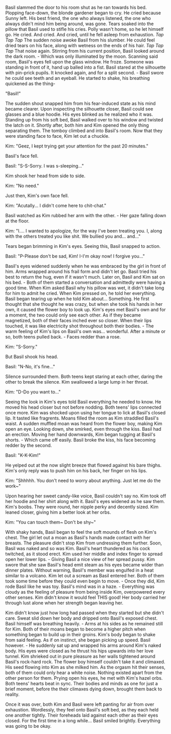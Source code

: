 Basil slammed the door to his room shut as he ran towards his bed. Plopping face-down, the blonde gardener began to cry. He cried because Sunny left. His best friend, the one who always listened, the one who always didn't mind him being around, was gone. Tears soaked into the pillow that Basil used to stifle his cries. Polly wasn't home, so he let himself go. He cried. And cried. And cried, until he fell asleep from exhaustion.
*Tap Tap Tap*
The sudden noise awoke Basil from his slumber. He could feel dried tears on his face, along with wetness on the ends of his hair.
*Tap Tap Tap*
That noise again. Stirring from his current position, Basil looked around the dark room. - Which was only illuminated by the moon. Scanning said room, Basil's eyes fell upon the glass window. He froze. Someone was standing in front of it, hand up balled into a fist. Basil stared at the silhouette with pin-prick pupils. It knocked again, and for a split second. - Basil swore he could see teeth and an eyeball. He started to shake, his breathing quickened as the thing-

"Basil!"

The sudden shout snapped him from his fear-induced state as his mind became clearer. Upon inspecting the silhouette closer, Basil could see glasses and a blue hoodie. His eyes blinked as he realized who it was. Standing up from his soft bed, Basil walked over to his window and twisted the latch on it. Shortly after, both him and Kim opened the only thing separating them. The tomboy climbed and into Basil's room. Now that they were standing face to face, Kim let out a chuckle.

Kim: "Geez, I kept trying get your attention for the past 20 minutes."

Basil's face fell.

Basil: "S-S-Sorry. I was s-sleeping..."

Kim shook her head from side to side.

Kim: "No need."

Just then, Kim's own face fell.

Kim: "Acutally... I didn't come here to chit-chat."

Basil watched as Kim rubbed her arm with the other. - Her gaze falling down at the floor.

Kim: "I.... I wanted to apologize, for the way I've been treating you. I, along with the others treated you like shit. We bullied you and... and..."

Tears began brimming in Kim's eyes. Seeing this, Basil snapped to action.

Basil: "P-Please don't be sad, Kim! I-I'm okay now! I forgive you..."

Basil's eyes widened suddenly when he was embraced by the girl in front of him. Arms wrapped around his frail form and didn't let go. Basil tried his best to return the hug, even if it wasn't much. Later on, Basil and Kim sat on his bed. - Both of them started a conversation and admittedly were having a good time. When Kim asked Basil why his pillow was wet, it didn't take long for him to admit he cried. When Kim pressed on, he told her everything. Basil began tearing up when he told Kim about... Something. He first thought that she thought he was crazy, but when she took his hands in her own, it caused the flower boy to look up. Kim's eyes met Basil's own and for a moment, the two could only see each other. As if they became magnetized, both of their faces inched ever so closer. When their lips touched, it was like electricity shot throughout both their bodies. - The warm feeling of Kim's lips on Basil's own was... wonderful. After a minute or so, both teens pulled back. - Faces redder than a rose.

Kim: "S-Sorry."

But Basil shook his head.

Basil: "N-No, it's fine..."

Silence surrounded them. Both teens kept staring at each other, daring the other to break the silence. Kim swallowed a large lump in her throat.

Kim: "D-Do you want to..."

Seeing the look in Kim's eyes told Basil everything he needed to know. He moved his head closer but not before nodding. Both teens' lips connected once more. Kim was shocked upon using her tongue to lick at Basil's closed lip. It tasted like fragrents. Moans filled the room as Kim straddled Basil's waist. A sudden muffled moan was heard from the flower boy, making Kim open an eye. Looking down, she smirked, even through the kiss. Basil had an erection. Moving her hand downwards, Kim began tugging at Basil's shorts. - Which came off easily. Basil broke the kiss, his face becoming redder by the second.

Basil: "K-K-Kim!"

He yelped out at the now slight breeze that flowed against his bare thighs. Kim's only reply was to push him on his back, her finger on his lips.

Kim: "Shhhhh. You don't need to worry about anything. Just let me do the work~"

Upon hearing her sweet candy-like voice, Basil couldn't say no. Kim took off her hoodie and her shirt along with it. Basil's eyes widened as he saw them. Kim's boobs. They were round, her nipple perky and decently sized. Kim leaned closer, giving him a better look at her orbs.

Kim: "You can touch them~ Don't be shy~"

With shaky hands, Basil began to feel the soft mounds of flesh on Kim's chest. The girl let out a moan as Basil's hands made contact with her breasts. The pleasure didn't stop Kim from undressing them further. Soon, Basil was naked and so was Kim. Basil's heart thundered as his cock twitched, as it stood erect. Kim used her middle and index finger to spread open her lower lips. - Giving Basil a nice view of her spread pussy. Kim swore that she saw Basil's head emit steam as his eyes became wider than dinner plates. Without warning, Basil's member was engulfed in a heat similar to a volcano. Kim let out a scream as Basil entered her. Both of them took some time before they could even begin to move. - Once they did, Kim rode Basil like he was toy. Basil's mind was in a haze. - Everything was cloudy as the feeling of pleasure from being inside Kim, overpowered every other senses. Kim didn't know it would feel THIS good! Her body carried her through lust alone when her strength began leaving her.

Kim didn't know just how long had passed when they started but she didn't care. Sweat slid down her body and dripped onto Basil's exposed chest. Basil himself was breathing heavily. - Arms at his sides as he remained still for Kim. Both of their moans began to become a higher pitch when something began to build up in their groins. Kim's body began to shake from said feeling. As if on instinct, she began picking up speed. Basil however. - He suddenly sat up and wrapped his arms around Kim's naked body. His eyes were closed as he thrust his hips upwards into her love tunnel. Kim shrieked out in pure pleasure as her walls tightened around Basil's rock-hard rock. The flower boy himself couldn't take it and climaxed. His seed flowing into Kim as she milked him. As the orgasm hit their senses, both of them could only hear a white noise. Nothing existed apart from the other person for them. Prying open his eyes, he met with Kim's hazel orbs. Both teens' hearts beat in sync. Their bodies and minds as one for just a brief moment, before the their climaxes dying down, brought them back to reality.

Once it was over, both Kim and Basil were left panting for air from over exhaustion. Wordlessly, they feel onto Basil's soft bed, as they each held one another tightly. Their foreheads laid against each other as their eyes closed. For the first time in a long while... Basil smiled brightly. Everything was going to be okay.
